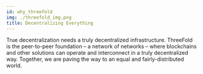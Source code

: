 ```yaml
---
id: why_threefold
img: ./threefold_img.png
title: Decentralizing Everything
---
```


True decentralization needs a truly decentralized infrastructure. ThreeFold is the peer-to-peer foundation – a network of networks – where blockchains and other solutions can operate and interconnect in a truly decentralized way. Together, we are paving the way to an equal and fairly-distributed world.

